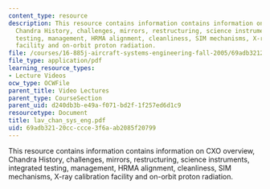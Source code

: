 ```yaml
---
content_type: resource
description: This resource contains information contains information on CXO overview,
  Chandra History, challenges, mirrors, restructuring, science instruments, integrated
  testing, management, HRMA alignment, cleanliness, SIM mechanisms, X-ray calibration
  facility and on-orbit proton radiation.
file: /courses/16-885j-aircraft-systems-engineering-fall-2005/69adb32120ccccce3f6aab2085f20799_lav_chan_sys_eng.pdf
file_type: application/pdf
learning_resource_types:
- Lecture Videos
ocw_type: OCWFile
parent_title: Video Lectures
parent_type: CourseSection
parent_uid: d240db3b-e49a-f071-bd2f-1f257ed6d1c9
resourcetype: Document
title: lav_chan_sys_eng.pdf
uid: 69adb321-20cc-ccce-3f6a-ab2085f20799
---
```

This resource contains information contains information on CXO overview, Chandra History, challenges, mirrors, restructuring, science instruments, integrated testing, management, HRMA alignment, cleanliness, SIM mechanisms, X-ray calibration facility and on-orbit proton radiation.

